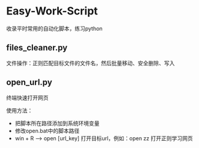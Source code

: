# Easy-Work-Script
收录平时常用的自动化脚本，练习python

## files_cleaner.py
文件操作：正则匹配目标文件的文件名，然后批量移动、安全删除、写入

## open_url.py
终端快速打开网页

使用方法：
 - 把脚本所在路径添加到系统环境变量
 - 修改open.bat中的脚本路径
 - win + R --> open [url_key] 打开目标url，例如：open zz 打开正则学习网页